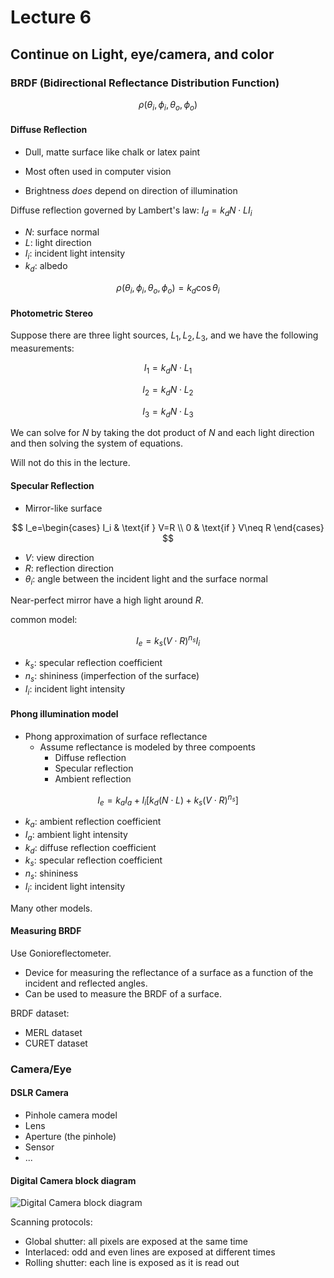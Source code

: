 # Lecture 6

## Continue on Light, eye/camera, and color

### BRDF (Bidirectional Reflectance Distribution Function)

$$
\rho(\theta_i,\phi_i,\theta_o,\phi_o)
$$

#### Diffuse Reflection

- Dull, matte surface like chalk or latex paint

- Most often used in computer vision
- Brightness _does_ depend on direction of illumination

Diffuse reflection governed by Lambert's law: $I_d = k_d N\cdot L I_i$

- $N$: surface normal
- $L$: light direction
- $I_i$: incident light intensity
- $k_d$: albedo

$$
\rho(\theta_i,\phi_i,\theta_o,\phi_o)=k_d \cos\theta_i
$$

#### Photometric Stereo

Suppose there are three light sources, $L_1, L_2, L_3$, and we have the following measurements:

$$
I_1 = k_d N\cdot L_1
$$

$$
I_2 = k_d N\cdot L_2
$$

$$
I_3 = k_d N\cdot L_3
$$

We can solve for $N$ by taking the dot product of $N$ and each light direction and then solving the system of equations.

Will not do this in the lecture.

#### Specular Reflection

- Mirror-like surface

$$
I_e=\begin{cases}
I_i & \text{if } V=R \\
0 & \text{if } V\neq R
\end{cases}
$$

- $V$: view direction
- $R$: reflection direction
- $\theta_i$: angle between the incident light and the surface normal

Near-perfect mirror have a high light around $R$.

common model:

$$
I_e=k_s (V\cdot R)^{n_s}I_i
$$

- $k_s$: specular reflection coefficient
- $n_s$: shininess (imperfection of the surface)
- $I_i$: incident light intensity

#### Phong illumination model

- Phong approximation of surface reflectance
  - Assume reflectance is modeled by three compoents
    - Diffuse reflection
    - Specular reflection
    - Ambient reflection

$$
I_e=k_a I_a + I_i \left[k_d (N\cdot L) + k_s (V\cdot R)^{n_s}\right]
$$

- $k_a$: ambient reflection coefficient
- $I_a$: ambient light intensity
- $k_d$: diffuse reflection coefficient
- $k_s$: specular reflection coefficient
- $n_s$: shininess
- $I_i$: incident light intensity

Many other models.

#### Measuring BRDF

Use Gonioreflectometer.

- Device for measuring the reflectance of a surface as a function of the incident and reflected angles.
- Can be used to measure the BRDF of a surface.

BRDF dataset:

- MERL dataset
- CURET dataset

### Camera/Eye

#### DSLR Camera

- Pinhole camera model
- Lens
- Aperture (the pinhole)
- Sensor
- ...

#### Digital Camera block diagram

![Digital Camera block diagram](https://static.notenextra.trance-0.com/images/CSE559A/DigitalCameraBlockDiagram.png)

Scanning protocols:

- Global shutter: all pixels are exposed at the same time
- Interlaced: odd and even lines are exposed at different times
- Rolling shutter: each line is exposed as it is read out

